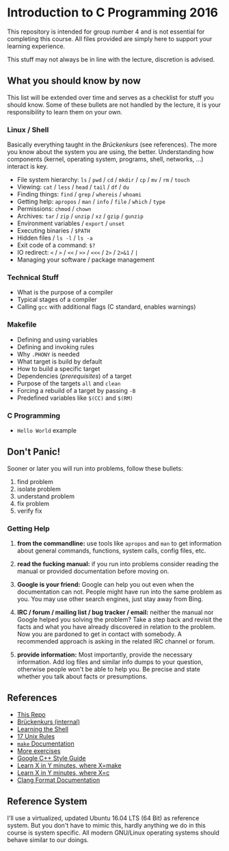 # Introduction to C Programming 2016

This repository is intended for group number 4 and is not essential for
completing this course. All files provided are simply here to support your
learning experience.

This stuff may not always be in line with the lecture, discretion is advised.

## What you should know by now

This list will be extended over time and serves as a checklist for stuff you
should know. Some of these bullets are not handled by the lecture, it is your
responsibility to learn them on your own.

### Linux / Shell

Basically everything taught in the *Brückenkurs* (see references). The more you
know about the system you are using, the better. Understanding how components
(kernel, operating system, programs, shell, networks, ...) interact is key.

- File system hierarchy: `ls` / `pwd` / `cd` / `mkdir` / `cp` / `mv` / `rm` / `touch`
- Viewing: `cat` / `less` / `head` / `tail` / `df` / `du`
- Finding things: `find` / `grep` / `whereis` / `whoami`
- Getting help: `apropos` / `man` / `info` / `file` / `which` / `type`
- Permissions: `chmod` / `chown`
- Archives: `tar` / `zip` / `unzip` / `xz` / `gzip` / `gunzip`
- Environment variables / `export` / `unset`
- Executing binaries / `$PATH`
- Hidden files / `ls -l` / `ls -a`
- Exit code of a command: `$?`
- IO redirect: `<` / `>` / `<<` / `>>` / `<<<` / `2>` / `2>&1` / `|`
- Managing your software / package management

### Technical Stuff

- What is the purpose of a compiler
- Typical stages of a compiler
- Calling `gcc` with additional flags (C standard, enables warnings)

### Makefile

- Defining and using variables
- Defining and invoking rules
- Why `.PHONY` is needed
- What target is build by default
- How to build a specific target
- Dependencies (*prerequisites*) of a target
- Purpose of the targets `all` and `clean`
- Forcing a rebuild of a target by passing `-B`
- Predefined variables like `$(CC)` and `$(RM)`

### C Programming

- `Hello World` example

## Don't Panic!

Sooner or later you will run into problems, follow these bullets:

1. find problem
2. isolate problem
3. understand problem
4. fix problem
5. verify fix

### Getting Help

1. **from the commandline:** use tools like `apropos` and `man` to get
   information about general commands, functions, system calls, config files,
   etc.

2. **read the fucking manual:** if you run into problems consider reading the
   manual or provided documentation before moving on.

3. **Google is your friend:** Google can help you out even when the
   documentation can not. People might have run into the same problem as you.
   You may use other search engines, just stay away from Bing.

4. **IRC / forum / mailing list / bug tracker / email:** neither the manual nor
   Google helped you solving the problem? Take a step back and revisit the
   facts and what you have already discovered in relation to the problem. Now
   you are pardoned to get in contact with somebody. A recommended approach is
   asking in the related IRC channel or forum.

5. **provide information:** Most importantly, provide the necessary
   information. Add log files and similar info dumps to your question,
   otherwise people won't be able to help you. Be precise and state whether you
   talk about facts or presumptions.

## References

- [This Repo](https://git.io/viBjr)
- [Brückenkurs (internal)](https://iis.uibk.ac.at/courses/2015w/703000/start)
- [Learning the Shell](http://linuxcommand.org/lc3_learning_the_shell.php)
- [17 Unix Rules](https://en.wikipedia.org/wiki/Unix_philosophy#Eric_Raymond.E2.80.99s_17_Unix_Rules)
- [`make` Documentation](https://www.gnu.org/software/make/manual/html_node/index.html)
- [More exercises](https://projecteuler.net/)
- [Google C++ Style Guide](https://google.github.io/styleguide/cppguide.html)
- [Learn X in Y minutes, where X=make](https://learnxinyminutes.com/docs/make/)
- [Learn X in Y minutes, where X=c](https://learnxinyminutes.com/docs/c/)
- [Clang Format Documentation](http://clang.llvm.org/docs/ClangFormat.html)

## Reference System

I'll use a virtualized, updated Ubuntu 16.04 LTS (64 Bit) as reference system.
But you don't have to mimic this, hardly anything we do in this course is
system specific. All modern GNU/Linux operating systems should behave similar
to our doings.
